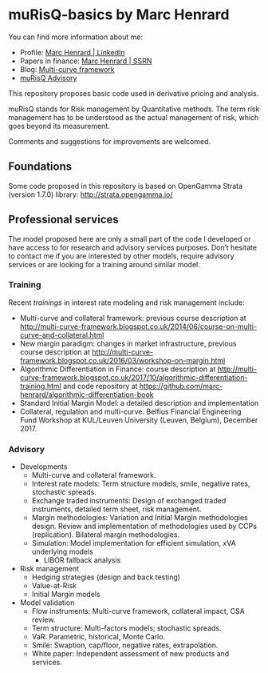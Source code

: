 # muRisQ-basics by Marc Henrard

You can find more information about me:
* Profile: [Marc Henrard | LinkedIn](https://www.linkedin.com/in/marchenrard/)
* Papers in finance: [Marc Henrard | SSRN](http://ssrn.com/author=352726)
* Blog: [Multi-curve framework](http://multi-curve-framework.blogspot.com)
* [muRisQ Advisory](http://murisq.com/)

This repository proposes basic code used in derivative pricing and analysis.

muRisQ stands for Risk management by Quantitative methods. The term risk management has to be understood as the actual management of risk, which goes beyond its measurement.

Comments and suggestions for improvements are welcomed.

## Foundations

Some code proposed in this repository is based on OpenGamma Strata (version 1.7.0) library: http://strata.opengamma.io/




## Professional services

The model proposed here are only a small part of the code I developed or have access to for research and advisory services purposes. Don’t hesitate to contact me if you are interested by other models, require advisory services or are looking for a training around similar model.

### Training

Recent *trainings* in interest rate modeling and risk management include:
* Multi-curve and collateral framework: previous course description at http://multi-curve-framework.blogspot.co.uk/2014/06/course-on-multi-curve-and-collateral.html
* New margin paradigm: changes in market infrastructure, previous course description at http://multi-curve-framework.blogspot.co.uk/2016/03/workshop-on-margin.html
* Algorithmic Differentiation in Finance: course description at http://multi-curve-framework.blogspot.co.uk/2017/10/algorithmic-differentiation-training.html and code repository at https://github.com/marc-henrard/algorithmic-differentiation-book
* Standard Initial Margin Model: a detailed description and implementation
* Collateral, regulation and multi-curve. Belfius Financial Engineering Fund Workshop at KUL/Leuven University (Leuven, Belgium), December 2017.

### Advisory

* Developments
	* Multi-curve and collateral framework.
	* Interest rate models: Term structure models, smile, negative rates, stochastic spreads.
	* Exchange traded instruments: Design of exchanged traded instruments, detailed term sheet, risk management.
	* Margin methodologies: Variation and Initial Margin methodologies design. Review and implementation of methodologies used by CCPs (replication). Bilateral margin methodologies.
	* Simulation: Model implementation for efficient simulation, xVA underlying models
        * LIBOR fallback analysis
* Risk management
	* Hedging strategies (design and back testing)
	* Value-at-Risk
	* Initial Margin models
* Model validation
	* Flow instruments: Multi-curve framework, collateral impact, CSA review.
	* Term structure: Multi-factors models; stochastic spreads.
	* VaR: Parametric, historical, Monte Carlo.
	* Smile: Swaption, cap/floor, negative rates, extrapolation.
	* White paper: Independent assessment of new products and services.